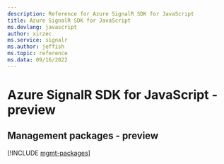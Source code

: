 ```yaml
---
description: Reference for Azure SignalR SDK for JavaScript
title: Azure SignalR SDK for JavaScript
ms.devlang: javascript
author: xirzec
ms.service: signalr
ms.author: jeffish
ms.topic: reference
ms.data: 09/16/2022
---
```

# Azure SignalR SDK for JavaScript - preview

## Management packages - preview
[!INCLUDE [mgmt-packages](signalr-mgmt-index.md)]
